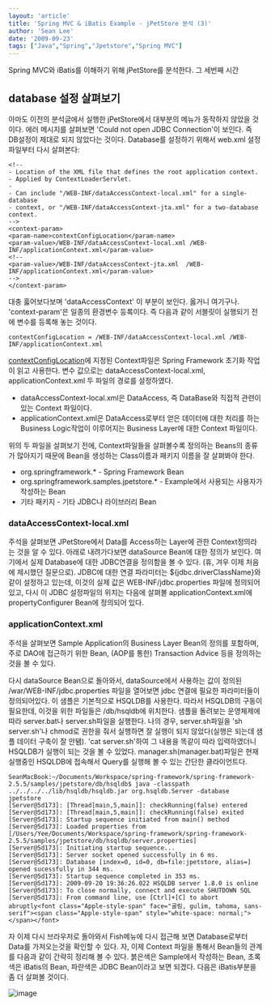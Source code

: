 ```yaml
---
layout: 'article'
title: 'Spring MVC & iBatis Example - jPetStore 분석 (3)'
author: 'Sean Lee'
date: '2009-09-23'
tags: ["Java","Spring","Jpetstore","Spring MVC"]
---
```


Spring MVC와 iBatis를 이해하기 위해 jPetStore를 분석한다. 그 세번째 시간

## database 설정 살펴보기

아마도 이전의 분석글에서 실행한 jPetStore에서 대부분의 메뉴가 동작하지 않았을 것이다. 에러 메시지를 살펴보면 'Could not open JDBC Connection'이 보인다. 즉 DB설정이 제대로 되지 않았다는 것이다. Database를 설정하기 위해서 web.xml 설정파일부터 다시 살펴본다:

    <!--
    - Location of the XML file that defines the root application context.
    - Applied by ContextLoaderServlet.
    -
    - Can include "/WEB-INF/dataAccessContext-local.xml" for a single-database
    - context, or "/WEB-INF/dataAccessContext-jta.xml" for a two-database context.
    -->
    <context-param>
    <param-name>contextConfigLocation</param-name>
    <param-value>/WEB-INF/dataAccessContext-local.xml /WEB-INF/applicationContext.xml</param-value>
    <!--
    <param-value>/WEB-INF/dataAccessContext-jta.xml  /WEB-INF/applicationContext.xml</param-value>
    -->
    </context-param> 

대충 훓어보다보며 'dataAccessContext' 이 부분이 보인다. 옳거니 여기구나. 'context-param'은 일종의 환경변수 등록이다. 즉 다음과 같이 서블릿이 실행되기 전에 변수를 등록해 놓는 것이다.

    contextConfigLocation = /WEB-INF/dataAccessContext-local.xml /WEB-INF/applicationContext.xml 

[contextConfigLocation](http://static.springsource.org/spring/docs/2.5.x/api/org/springframework/web/context/ContextLoader.html)에 지정된 Context파일은 Spring Framework 초기화 작업이 읽고 사용한다. 변수 값으로는 dataAccessContext-local.xml, applicationContext.xml 두 파일의 경로를 설정하였다.

 * dataAccessContext-local.xml은 DataAccess, 즉 DataBase와 직접적 관련이 있는 Context 파일이다.
 * applicationContext.xml은 DataAccess로부터 얻은 데이터에 대한 처리를 하는 Business Logic작업이 이루어지는 Business Layer에 대한 Context 파일이다.

위의 두 파일을 살펴보기 전에, Context파일들을 살펴볼수록 정의하는 Beans의 종류가 많아지기 때문에 Bean을 생성하는 Class이름과 패키지 이름을 잘 살펴봐야 한다.

 * org.springframework.\* - Spring Framework Bean
 * org.springframework.samples.jpetstore.\* - Example에서 사용되는 사용자가 작성하는 Bean
 * 기타 패키지 - 기타 JDBC나 라이브러리 Bean

### dataAccessContext-local.xml

주석을 살펴보면 JPetStore에서 Data를 Access하는 Layer에 관한 Context정의라는 것을 알 수 있다. 아래로 내려가다보면 dataSource Bean에 대한 정의가 보인다. 여기에서 실제 Database에 대한 JDBC연결을 정의함을 볼 수 있다. (휴, 겨우 이제 처음에 제시했던 질문으로). JDBC에 대한 연결 파라미터는 ${jdbc.driverClassName}와 같이 설정하고 있는데, 이것의 실제 값은 WEB-INF/jdbc.properties 파일에 정의되어 있고, 다시 이 JDBC 설정파일의 위치는 다음에 살펴볼 applicationContext.xml에 propertyConfigurer Bean에 정의되어 있다.

### applicationContext.xml

주석을 살펴보면 Sample Application의 Business Layer Bean의 정의를 포함하며, 주로 DAO에 접근하기 위한 Bean, (AOP를 통한) Transaction Advice 등을 정의하는 것을 볼 수 있다.

다시 dataSource Bean으로 돌아와서, dataSource에서 사용하는 값이 정의된 /war/WEB-INF/jdbc.properties 파일을 열어보면 jdbc 연결에 필요한 파라미터들이 정의되어있다. 이 샘플은 기본적으로 HSQLDB를 사용한다. 따라서 HSQLDB의 구동이 필요한데, 이것을 위한 파일들은 /db/hsqldb에 위치한다. 샘플을 돌려보는 운영체제에 따라 server.bat나 server.sh파일을 실행한다. 나의 경우, server.sh파일을 'sh server.sh'나 chmod로 권한을 줘서 실행하면 잘 실행이 되지 않았다(실행은 되는데 샘플 데이터 구축이 잘 안됌). 'cat server.sh'하여 그 내용을 똑같이 따라 입력하였더니 HSQLDB가 실행이 되는 것을 볼 수 있었다. manager.sh(manager.bat)파일은 현재 실행중인 HSQLDB에 접속해서 Query를 실행해 볼 수 있는 간단한 클라이언트다.

    SeanMacBook:~/Documents/Workspace/spring-framework/spring-framework-2.5.5/samples/jpetstore/db/hsqldb$ java -classpath ../../../../lib/hsqldb/hsqldb.jar org.hsqldb.Server -database jpetstore
    [Server@5d173]: [Thread[main,5,main]]: checkRunning(false) entered
    [Server@5d173]: [Thread[main,5,main]]: checkRunning(false) exited
    [Server@5d173]: Startup sequence initiated from main() method
    [Server@5d173]: Loaded properties from [/Users/Yee/Documents/Workspace/spring-framework/spring-framework-2.5.5/samples/jpetstore/db/hsqldb/server.properties]
    [Server@5d173]: Initiating startup sequence...
    [Server@5d173]: Server socket opened successfully in 6 ms.
    [Server@5d173]: Database [index=0, id=0, db=file:jpetstore, alias=] opened sucessfully in 344 ms.
    [Server@5d173]: Startup sequence completed in 353 ms.
    [Server@5d173]: 2009-09-20 19:36:26.022 HSQLDB server 1.8.0 is online
    [Server@5d173]: To close normally, connect and execute SHUTDOWN SQL
    [Server@5d173]: From command line, use [Ctrl]+[C] to abort abruptly<font class="Apple-style-span" face="굴림, gulim, tahoma, sans-serif"><span class="Apple-style-span" style="white-space: normal;">
    </span></font> 

자 이제 다시 브라우저로 돌아와서 Fish메뉴에 다시 접근해 보면 Database로부터 Data를 가져오는것을 확인할 수 있다. 자, 이제 Context 파일을 통해서 Bean들의 관계를 다음과 같이 간략히 정리해 볼 수 있다. 붉은색은 Sample에서 작성하는 Bean, 초록색은 iBatis의 Bean, 파란색은 JDBC Bean이라고 보면 되겠다. 다음은 iBatis부분을 좀 더 살펴볼 것이다.

![image](/articles/2009/1253444040/jpetstoreBeans.png)

